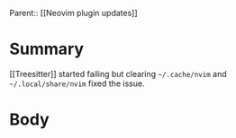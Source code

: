 Parent:: [[Neovim plugin updates]]
# Summary 
[[Treesitter]] started failing but clearing `~/.cache/nvim` and `~/.local/share/nvim` fixed the issue.
# Body

